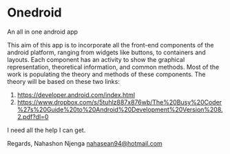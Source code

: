 # Onedroid
An all in one android app


This aim of this app is to incorporate all the front-end components of the android platform, ranging from widgets like buttons,
to containers and layouts. Each component has an activity to show the graphical representation, theoretical information, and
common methods. 
Most of the work is populating the theory and methods of these components. The theory will be based on these two links:

1. https://developer.android.com/index.html
2. https://www.dropbox.com/s/5tuhlz887x876wb/The%20Busy%20Coder%27s%20Guide%20to%20Android%20Development%20Version%208.2.pdf?dl=0

I need all the help I can get.

Regards,
Nahashon Njenga
nahasean94@hotmail.com
